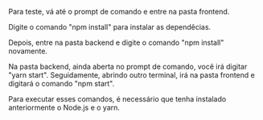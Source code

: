 Para teste, vá até o prompt de comando e entre na pasta frontend.

Digite o comando "npm install" para instalar as dependêcias.

Depois, entre na pasta backend e digite o comando "npm install" novamente.

Na pasta backend, ainda aberta no prompt de comando, você irá digitar "yarn start". Seguidamente, abrindo outro terminal, irá na pasta frontend e digitará o comando "npm start".

Para executar esses comandos, é necessário que tenha instalado anteriormente o Node.js e o yarn. 
